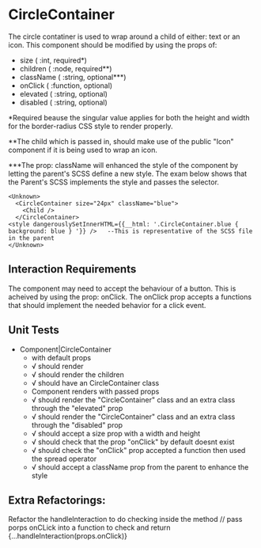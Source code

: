 # CircleContainer

The circle contatiner is used to wrap around a child of either: text or an icon.
This component should be modified by using the props of: 
* size ( :int, required*)
* children ( :node, required**)
* className ( :string, optional***)
* onClick ( :function, optional)
* elevated ( :string, optional)
* disabled ( :string, optional)

*Required beause the singular value applies for both the height and width for the border-radius CSS style to render properly.

**The child which is passed in, should make use of the public "Icon" component if it is being used to wrap an icon. 

***The prop: className will enhanced the style of the component by letting the parent's SCSS define a new style. The exam below shows that the Parent's SCSS implements the style and passes the selector. 

```  
<Unknown>
  <CircleContainer size="24px" className="blue">
    <Child />
  </CircleContainer>
<style dangerouslySetInnerHTML={{__html: '.CircleContainer.blue { background: blue } '}} />   --This is representative of the SCSS file in the parent
</Unknown>

```
## Interaction Requirements

The component may need to accept the behaviour of a button. This is acheived by using the prop: onClick.
The onClick prop accepts a functions that should implement the needed behavior for a click event.


## Unit Tests

* Component|CircleContainer
  *  with default props
    *  √ should render
    *  √ should render the children
    *  √ should have an CircleContainer class
  *  Component renders with passed props
    *  √ should render the "CircleContainer" class and an extra class through the "elevated" prop
    *  √ should render the "CircleContainer" class and an extra class through the "disabled" prop
    *  √ should accept a size prop with a width and height
    *  √ should check that the prop "onClick" by default doesnt exist
    *  √ should check the "onClick" prop accepted a function then used the spread operator
    *  √ should accept a className prop from the parent to enhance the style

## Extra Refactorings:
Refactor the handleInteraction to do checking inside the method  // pass porps onCLick into a function to check and return {...handleInteraction(props.onClick)}
